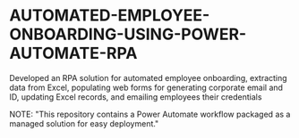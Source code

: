 # AUTOMATED-EMPLOYEE-ONBOARDING-USING-POWER-AUTOMATE-RPA
Developed an RPA solution for automated employee onboarding, extracting data from Excel, populating web forms for generating corporate email and ID, updating Excel records, and emailing employees their credentials

NOTE: "This repository contains a Power Automate workflow packaged as a managed solution for easy deployment."
